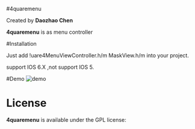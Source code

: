 
#4quaremenu

Created by **Daozhao Chen**

**4quaremenu** is as menu controller

#Installation

Just add !uare4MenuViewController.h/m MaskView.h/m into your project. 

support IOS 6.X ,not support IOS 5.


#Demo
![demo](https://raw.github.com/daozhao/4quareMenu/master/animation.gif)


# License

**4quaremenu** is available under the GPL license:
